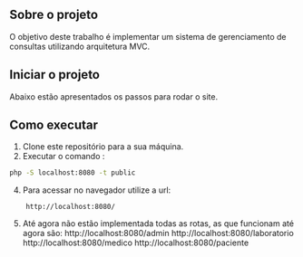 ## Sobre o projeto

O objetivo deste trabalho é implementar um sistema de gerenciamento de consultas utilizando arquitetura MVC.

## Iniciar o projeto

Abaixo estão apresentados os passos para rodar o site.


## Como executar

1. Clone este repositório para a sua máquina.
3. Executar  o comando :
  ```sh
  php -S localhost:8080 -t public
  ```
4. Para acessar no navegador utilize a url:
```
    http://localhost:8080/
```
5. Até agora não estão implementada todas as rotas, as que funcionam até agora são:
    http://localhost:8080/admin
    http://localhost:8080/laboratorio
    http://localhost:8080/medico
    http://localhost:8080/paciente